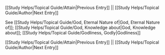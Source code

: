 [[Study Helps/Topical Guide/Attain|Previous Entry]]  ||  [[Study Helps/Topical Guide/Author|Next Entry]]

 See [[Study Helps/Topical Guide/God, Eternal Nature of|God, Eternal Nature of]]; [[Study Helps/Topical Guide/God, Knowledge about|God, Knowledge about]]; [[Study Helps/Topical Guide/Godliness, Godly|Godliness]]

[[Study Helps/Topical Guide/Attain|Previous Entry]]  ||  [[Study Helps/Topical Guide/Author|Next Entry]]